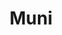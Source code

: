 ---
title: "Muni"
title_bn: "মুনি গাং"
description: "Muni gang starts from the Kushiyara river and ends at the Botidigha bil."
---